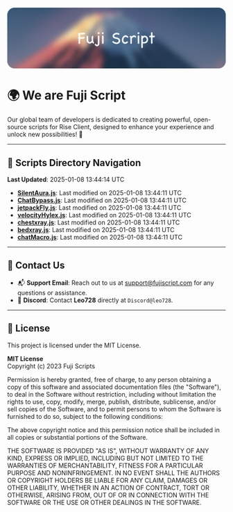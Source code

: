![Banner](.github/b.webp)

# 🌍 **We are Fuji Script**

Our global team of developers is dedicated to creating powerful, open-source scripts for Rise Client, designed to enhance your experience and unlock new possibilities! 🌟

---
<!-- SCRIPTS_NAVIGATION_START -->
## 📂 **Scripts Directory Navigation**

**Last Updated**: 2025-01-08 13:44:14 UTC

- **[SilentAura.js](scripts/SilentAura.js)**: Last modified on 2025-01-08 13:44:11 UTC
- **[ChatBypass.js](scripts/ChatBypass.js)**: Last modified on 2025-01-08 13:44:11 UTC
- **[jetpackFly.js](scripts/jetpackFly.js)**: Last modified on 2025-01-08 13:44:11 UTC
- **[velocityHylex.js](scripts/velocityHylex.js)**: Last modified on 2025-01-08 13:44:11 UTC
- **[chestxray.js](scripts/chestxray.js)**: Last modified on 2025-01-08 13:44:11 UTC
- **[bedxray.js](scripts/bedxray.js)**: Last modified on 2025-01-08 13:44:11 UTC
- **[chatMacro.js](scripts/chatMacro.js)**: Last modified on 2025-01-08 13:44:11 UTC

<!-- SCRIPTS_NAVIGATION_END -->

---

## 💬 **Contact Us**  
- 📬 **Support Email**: Reach out to us at [support@fujiscript.com](mailto:support@fujiscript.com) for any questions or assistance.  
- 💬 **Discord**: Contact **Leo728** directly at `Discord@leo728`.

---

## 📜 **License**

This project is licensed under the MIT License.  

**MIT License**  
Copyright (c) 2023 Fuji Scripts  

Permission is hereby granted, free of charge, to any person obtaining a copy of this software and associated documentation files (the "Software"), to deal in the Software without restriction, including without limitation the rights to use, copy, modify, merge, publish, distribute, sublicense, and/or sell copies of the Software, and to permit persons to whom the Software is furnished to do so, subject to the following conditions:  

The above copyright notice and this permission notice shall be included in all copies or substantial portions of the Software.  

THE SOFTWARE IS PROVIDED "AS IS", WITHOUT WARRANTY OF ANY KIND, EXPRESS OR IMPLIED, INCLUDING BUT NOT LIMITED TO THE WARRANTIES OF MERCHANTABILITY, FITNESS FOR A PARTICULAR PURPOSE AND NONINFRINGEMENT. IN NO EVENT SHALL THE AUTHORS OR COPYRIGHT HOLDERS BE LIABLE FOR ANY CLAIM, DAMAGES OR OTHER LIABILITY, WHETHER IN AN ACTION OF CONTRACT, TORT OR OTHERWISE, ARISING FROM, OUT OF OR IN CONNECTION WITH THE SOFTWARE OR THE USE OR OTHER DEALINGS IN THE SOFTWARE.  
